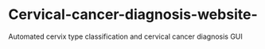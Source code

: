 # Cervical-cancer-diagnosis-website-
Automated cervix type classification and cervical cancer diagnosis GUI 
